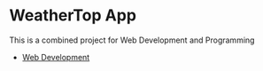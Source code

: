 # WeatherTop App

This is a combined project for Web Development and Programming 

- [Web Development](https://reader.tutors.dev/course/wit-hdip-comp-sci-2023-web-dev-1)
